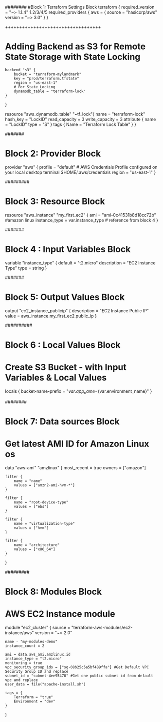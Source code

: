 ########
#Block 1: Terraform Settings Block
terraform {
    required_version = "~> 1.1.4" 1.2/3/4/5
    required_providers {
        aws = {
            source = "hasicorp/aws"
            version = "~> 3.0"
        }
    }


++++++++++++++++++++++++++++++++++
# Adding Backend as S3 for Remote State Storage with State Locking
    backend "s3" {
        bucket = "terraform-mylandmark"
        key = "prod/terraform.tfstate"
        region = "us-east-1"
        # For State Locking
        dynamodb_table = "terraform-lock"
    }

}

resource "aws_dynamodb_table" "~tf_lock"{
    name = "terraform-lock"
    hash_key = "LockID"
    read_capacity = 3
    write_capacity = 3
    attribute {
        name = "LockID"
        type = "S"
    }
    tags {
        Name = "Terraform Lock Table"
    }
}

#######
# Block 2: **Provider Block**
provider "aws" {
    profile = "default" # AWS Credentials Profile configured on your local desktop terminal $HOME/.aws/credentials
    region = "us-east-1"
}


#########
# Block 3: **Resource Block**
resource "aws_instance" "my_first_ec2" {
    ami = "ami-0c41531b8d18cc72b" #amazon linux
    instance_type = var.instance_type # reference from block 4 
}
<!-- 
arguements are what you can put into the resource example tags, address, associate_with_private_ip, customer_owned_ipv4_pool, instance, network_border_group, network_interface, public_ipv4_pool, vpc
attributes are what you can output from the resource example allocation_id, association_id, carrier_ip, customer_owned_ip, domain, id, private_dns, private_dns, private_ip, public_dns, public_ip, tags_all
 -->

#######
# Block 4 : **Input Variables Block**
variable "instance_type" {
    default = "t2.micro" 
    description = "EC2 Instance Type"
    type = string
}

#######
# Block 5: **Output Values Block**
output "ec2_instance_publicip" {
    description = "EC2 Instance Public IP"
    value = aws_instance.my_first_ec2.public_ip
}

##########
# Block 6 : **Local Values Block**
# Create S3 Bucket - with Input Variables & Local Values
locals {
    bucket-name-prefix = "${var.app_name}-${var.environment_name}"
}
<!-- 
these are declared locally 
to reference the local values block like 
bucket_name = locals.bucket-name-prefix 
 -->
########
# Block 7: **Data sources Block**
<!-- allows terraform to use data defined outside of terraform defined by another separate Terraform configuration, or modified by functions -->
# Get latest AMI ID for Amazon Linux os
data "aws-ami" "amzlinux" {
    most_recent = true
    owners = ["amazon"]

    filter {
        name = "name"
        values = ["amzn2-ami-hvm-*"]
    }

    filter {
        name = "root-device-type"
        values = ["ebs"]
    }

    filter {
        name = "virtualization-type"
        values = ["hvm"]
    }

    filter {
        name = "architecture"
        values = ["x86_64"]
    }
}

#########
# Block 8: **Modules Block**
# AWS  EC2 Instance module

module "ec2_cluster" {
    source = "terraform-aws-modules/ec2-instance/aws"
    version = "~> 2.0"

    name - "my-modules-demo"
    instance_count = 2

    ami = data.aws_ami.amzlinux.id
    instance_type = "t2.micro"
    monitoring = true
    vpc_security_group_ids = ["sg-08b25c5a5bf489ffa"] #Get Default VPC Security Group ID and replace
    subnet_id = "subnet-4ee95470" #Get one public subnet id from default vpc and replace
    user_data = file("apache-install.sh")

    tags = {
        Terraform = "true"
        Environment = "dev"
    }
}